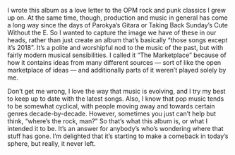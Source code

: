 I wrote this album as a love letter to the OPM rock and punk classics I grew up on. At the same time, though, production and music in general has come a long way since the days of Parokya’s Gitara or Taking Back Sunday’s Cute Without the E. So I wanted to capture the image we have of these in our heads, rather than just create an album that’s basically “those songs except it’s 2018”. It’s a polite and worshipful nod to the music of the past, but with fairly modern musical sensibilities. I called it “The Marketplace” because of how it contains ideas from many different sources — sort of like the open marketplace of ideas — and additionally parts of it weren’t played solely by me.

Don’t get me wrong, I love the way that music is evolving, and I try my best to keep up to date with the latest songs. Also, I know that pop music tends to be somewhat cyclical, with people moving away and towards certain genres decade-by-decade. However, sometimes you just can’t help but think, “where’s the rock, man?” So that’s what this album is, or what I intended it to be. It’s an answer for anybody’s who’s wondering where that stuff has gone. I’m delighted that it’s starting to make a comeback in today’s sphere, but really, it never left.
